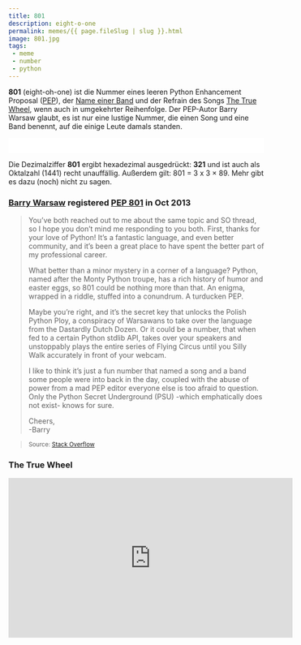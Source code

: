 ```yaml
---
title: 801
description: eight-o-one
permalink: memes/{{ page.fileSlug | slug }}.html
image: 801.jpg
tags: 
 - meme
 - number
 - python
---
```


**801** (eight-oh-one) ist die Nummer eines leeren Python Enhancement Proposal ([PEP](https://peps.python.org/pep-0001/)), 
der [Name einer Band](https://en.wikipedia.org/wiki/801_(band)) und 
der Refrain des Songs [The True Wheel](https://www.youtube.com/watch?v=FByM0r-VOLc),
wenn auch in umgekehrter Reihenfolge. Der PEP-Autor Barry Warsaw glaubt, 
es ist nur eine lustige Nummer, die einen Song und eine Band benennt, 
auf die einige Leute damals standen.
<iframe width="100%" height="30" scrolling="no" frameborder="no" allow="autoplay" src="/images/memes/801JingleV2.mp3"></iframe>

Die Dezimalziffer **801** ergibt hexadezimal ausgedrückt: **321**
und ist auch als Oktalzahl (1441) recht unauffällig.
Außerdem gilt: 801 = 3 x 3 × 89.
Mehr gibt es dazu (noch) nicht zu sagen.

### [Barry Warsaw](https://barry.warsaw.us/) registered [PEP 801](https://peps.python.org/pep-0801/) in Oct 2013
> You’ve both reached out to me about the same topic and SO thread, so I hope you don’t mind me responding to you both. First, thanks for your love of Python! It’s a fantastic language, and even better community, and it’s been a great place to have spent the better part of my professional career.
>
> What better than a minor mystery in a corner of a language? Python, named after the Monty Python troupe, has a rich history of humor and easter eggs, so 801 could be nothing more than that. An enigma, wrapped in a riddle, stuffed into a conundrum. A turducken PEP.
>
> Maybe you’re right, and it’s the secret key that unlocks the Polish Python Ploy, a conspiracy of Warsawans to take over the language from the Dastardly Dutch Dozen. Or it could be a number, that when fed to a certain Python stdlib API, takes over your speakers and unstoppably plays the entire series of Flying Circus until you Silly Walk accurately in front of your webcam.
>
> I like to think it’s just a fun number that named a song and a band some people were into back in the day, coupled with the abuse of power from a mad PEP editor everyone else is too afraid to question. Only the Python Secret Underground (PSU) -which emphatically does not exist- knows for sure.
>
> Cheers,  
> -Barry  

> <small style="margin-top:-1.5rem;">Source: [Stack Overflow](https://stackoverflow.com/questions/49649938/why-is-pep-801-reserved)</small>

### The True Wheel

<iframe width="560" height="315" src="https://www.youtube-nocookie.com/embed/FByM0r-VOLc"
	frameborder="0" allow="accelerometer; autoplay; clipboard-write; encrypted-media; gyroscope; picture-in-picture" allowfullscreen>
</iframe>
